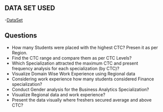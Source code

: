 ## DATA SET USED
-<a href="https://github.com/SaiKiran767/STUDENT-PLACEMENT-ANALYSIS-DASHBOARD/blob/main/MIS_DASHBOARD.xlsx">DataSet</a>
## Questions
-	How many Students were placed with the highest CTC? Presen it as per Region.
-	Find the CTC range and compare them as per CTC Levels?
-	Which Specialization attracted the maximum CTC and present frequency analysis for
  each specialization (by CTC)?
-	Visualize Domain Wise Work Experience using Regional data
- Considering work experience how many students considered Finance specialization?
-	Conduct Gender analysis for the Business Analytics Specialization?
-	Visualize Regional data and work experience?
-	Present the data visually where freshers secured average and above CTC?
